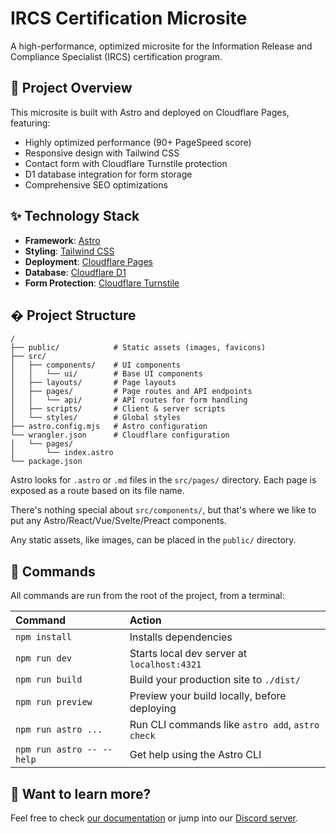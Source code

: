 # IRCS Certification Microsite

A high-performance, optimized microsite for the Information Release and Compliance Specialist (IRCS) certification program.

## 🚀 Project Overview

This microsite is built with Astro and deployed on Cloudflare Pages, featuring:

- Highly optimized performance (90+ PageSpeed score)
- Responsive design with Tailwind CSS
- Contact form with Cloudflare Turnstile protection
- D1 database integration for form storage
- Comprehensive SEO optimizations

## ✨ Technology Stack

- **Framework**: [Astro](https://astro.build/)
- **Styling**: [Tailwind CSS](https://tailwindcss.com/)
- **Deployment**: [Cloudflare Pages](https://pages.cloudflare.com/)
- **Database**: [Cloudflare D1](https://developers.cloudflare.com/d1/)
- **Form Protection**: [Cloudflare Turnstile](https://www.cloudflare.com/products/turnstile/)

## � Project Structure

```text
/
├── public/            # Static assets (images, favicons)
├── src/
│   ├── components/    # UI components
│   │   └── ui/        # Base UI components
│   ├── layouts/       # Page layouts
│   ├── pages/         # Page routes and API endpoints
│   │   └── api/       # API routes for form handling
│   ├── scripts/       # Client & server scripts
│   └── styles/        # Global styles
├── astro.config.mjs   # Astro configuration
└── wrangler.json      # Cloudflare configuration
│   └── pages/
│       └── index.astro
└── package.json
```

Astro looks for `.astro` or `.md` files in the `src/pages/` directory. Each page is exposed as a route based on its file name.

There's nothing special about `src/components/`, but that's where we like to put any Astro/React/Vue/Svelte/Preact components.

Any static assets, like images, can be placed in the `public/` directory.

## 🧞 Commands

All commands are run from the root of the project, from a terminal:

| Command                   | Action                                           |
| :------------------------ | :----------------------------------------------- |
| `npm install`             | Installs dependencies                            |
| `npm run dev`             | Starts local dev server at `localhost:4321`      |
| `npm run build`           | Build your production site to `./dist/`          |
| `npm run preview`         | Preview your build locally, before deploying     |
| `npm run astro ...`       | Run CLI commands like `astro add`, `astro check` |
| `npm run astro -- --help` | Get help using the Astro CLI                     |

## 👀 Want to learn more?

Feel free to check [our documentation](https://docs.astro.build) or jump into our [Discord server](https://astro.build/chat).
